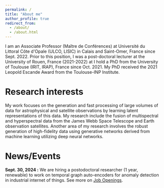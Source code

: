 ```yaml
---
permalink: /
title: "About me"
author_profile: true
redirect_from: 
  - /about/
  - /about.html
---
```


I am an Associate Professor (Maître de Conférences) at Université du Littoral Côte d'Opale (ULCO, LISIC) in Calais and Saint-Omer, France since Sept. 2022. Prior to this position, I was a post-doctoral lecturer at the University of Rouen, France (2021-2022) at I hold a PhD from the University of Toulouse (IRIT, IRAP), France since Oct. 2021. My PhD received the 2021 Leopold Escande Award from the Toulouse-INP Institute.

Research interests
======

My work focuses on the generation and fast processing of large volumes of data for astrophysical and satellite observations by learning latent representations of this data. My research include the fusion of multispectral and hyperspectral data from the James Webb Space Telescope and Earth observation satellites. Another area of my research involves the robust generation of high-fidelity data using generative networks derived from machine learning utilizing deep neural networks. 


News/Events
======

**Sept. 30, 2024 :** We are hiring a postodoctoral researcher (1 year, renewable) to work on temporal graph auto-encoders for anomaly detection in industrial internet of things. See more on [Job Openings](jobs).
